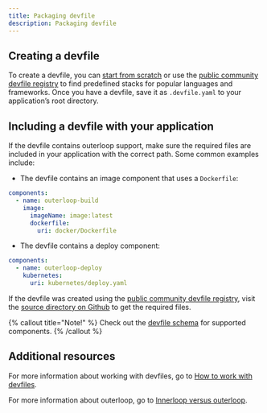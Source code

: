 ```yaml
---
title: Packaging devfile
description: Packaging devfile
---
```


## Creating a devfile

To create a devfile, you can [start from scratch](./create-devfiles-with-templates) or use the [public community devfile registry](https://registry.devfile.io/viewer) to find predefined stacks for popular languages and frameworks. Once you have a devfile, save it as `.devfile.yaml` to your application’s root directory.

## Including a devfile with your application

If the devfile contains outerloop support, make sure the required files are included in your application with the correct path. Some common examples include:

* The devfile contains an image component that uses a `Dockerfile`:
```yaml
components:
  - name: outerloop-build
    image:
      imageName: image:latest
      dockerfile:
        uri: docker/Dockerfile
```

* The devfile contains a deploy component:
```yaml
components:
  - name: outerloop-deploy
    kubernetes:
      uri: kubernetes/deploy.yaml
```

If the devfile was created using the [public community devfile registry](https://registry.devfile.io/viewer), visit the [source directory on Github](https://github.com/devfile/registry/tree/main/stacks) to get the required files.

{% callout title="Note!" %}
Check out the [devfile schema](./devfile-schema) for supported components.
{% /callout %}


## Additional resources

For more information about working with devfiles, go to [How to work with devfiles](./how-to-work-with-devfiles).

For more information about outerloop, go to [Innerloop versus outerloop](./innerloop-vs-outerloop).

